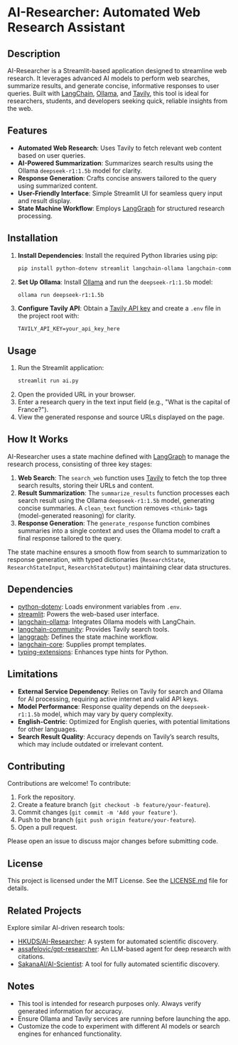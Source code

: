 # AI-Researcher: Automated Web Research Assistant

## Description
AI-Researcher is a Streamlit-based application designed to streamline web research. It leverages advanced AI models to perform web searches, summarize results, and generate concise, informative responses to user queries. Built with [LangChain](https://www.langchain.com/), [Ollama](https://ollama.ai/), and [Tavily](https://tavily.com/), this tool is ideal for researchers, students, and developers seeking quick, reliable insights from the web.

## Features
- **Automated Web Research**: Uses Tavily to fetch relevant web content based on user queries.
- **AI-Powered Summarization**: Summarizes search results using the Ollama `deepseek-r1:1.5b` model for clarity.
- **Response Generation**: Crafts concise answers tailored to the query using summarized content.
- **User-Friendly Interface**: Simple Streamlit UI for seamless query input and result display.
- **State Machine Workflow**: Employs [LangGraph](https://github.com/langchain-ai/langgraph) for structured research processing.

## Installation
1. **Install Dependencies**:
   Install the required Python libraries using pip:
   ```bash
   pip install python-dotenv streamlit langchain-ollama langchain-community langgraph langchain-core typing-extensions
   ```
2. **Set Up Ollama**:
   Install [Ollama](https://ollama.ai/) and run the `deepseek-r1:1.5b` model:
   ```bash
   ollama run deepseek-r1:1.5b
   ```
3. **Configure Tavily API**:
   Obtain a [Tavily API key](https://tavily.com/) and create a `.env` file in the project root with:
   ```
   TAVILY_API_KEY=your_api_key_here
   ```

## Usage
1. Run the Streamlit application:
   ```bash
   streamlit run ai.py
   ```
2. Open the provided URL in your browser.
3. Enter a research query in the text input field (e.g., "What is the capital of France?").
4. View the generated response and source URLs displayed on the page.

## How It Works
AI-Researcher uses a state machine defined with [LangGraph](https://github.com/langchain-ai/langgraph) to manage the research process, consisting of three key stages:
1. **Web Search**: The `search_web` function uses [Tavily](https://tavily.com/) to fetch the top three search results, storing their URLs and content.
2. **Result Summarization**: The `summarize_results` function processes each search result using the Ollama `deepseek-r1:1.5b` model, generating concise summaries. A `clean_text` function removes `<think>` tags (model-generated reasoning) for clarity.
3. **Response Generation**: The `generate_response` function combines summaries into a single context and uses the Ollama model to craft a final response tailored to the query.

The state machine ensures a smooth flow from search to summarization to response generation, with typed dictionaries (`ResearchState`, `ResearchStateInput`, `ResearchStateOutput`) maintaining clear data structures.

## Dependencies
- [python-dotenv](https://github.com/theskumar/python-dotenv): Loads environment variables from `.env`.
- [streamlit](https://streamlit.io/): Powers the web-based user interface.
- [langchain-ollama](https://github.com/langchain-ai/langchain/tree/master/libs/langchain/langchain_ollama): Integrates Ollama models with LangChain.
- [langchain-community](https://github.com/langchain-ai/langchain/tree/master/libs/community): Provides Tavily search tools.
- [langgraph](https://github.com/langchain-ai/langgraph): Defines the state machine workflow.
- [langchain-core](https://github.com/langchain-ai/langchain/tree/master/libs/core): Supplies prompt templates.
- [typing-extensions](https://github.com/python/typing): Enhances type hints for Python.

## Limitations
- **External Service Dependency**: Relies on Tavily for search and Ollama for AI processing, requiring active internet and valid API keys.
- **Model Performance**: Response quality depends on the `deepseek-r1:1.5b` model, which may vary by query complexity.
- **English-Centric**: Optimized for English queries, with potential limitations for other languages.
- **Search Result Quality**: Accuracy depends on Tavily’s search results, which may include outdated or irrelevant content.

## Contributing
Contributions are welcome! To contribute:
1. Fork the repository.
2. Create a feature branch (`git checkout -b feature/your-feature`).
3. Commit changes (`git commit -m 'Add your feature'`).
4. Push to the branch (`git push origin feature/your-feature`).
5. Open a pull request.

Please open an issue to discuss major changes before submitting code.

## License
This project is licensed under the MIT License. See the [LICENSE.md](LICENSE.md) file for details.

## Related Projects
Explore similar AI-driven research tools:
- [HKUDS/AI-Researcher](https://github.com/HKUDS/AI-Researcher): A system for automated scientific discovery.
- [assafelovic/gpt-researcher](https://github.com/assafelovic/gpt-researcher): An LLM-based agent for deep research with citations.
- [SakanaAI/AI-Scientist](https://github.com/SakanaAI/AI-Scientist): A tool for fully automated scientific discovery.

## Notes
- This tool is intended for research purposes only. Always verify generated information for accuracy.
- Ensure Ollama and Tavily services are running before launching the app.
- Customize the code to experiment with different AI models or search engines for enhanced functionality.
